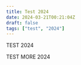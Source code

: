 ```yaml
---
title: Test 2024
date: 2024-03-21T00:21:04Z
draft: false
tags: ["test", "2024"]
---
```


TEST 2024

<!--more-->

TEST MORE 2024